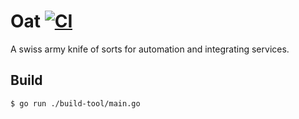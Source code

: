 # Oat [![CI](https://github.com/mrvnmyr/oat/actions/workflows/ci.yml/badge.svg?branch=main&event=push)](https://github.com/mrvnmyr/oat/actions/workflows/ci.yml)
A swiss army knife of sorts for automation and integrating services.

## Build
```
$ go run ./build-tool/main.go
```
